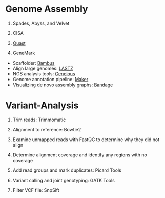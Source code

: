 # Genome Assembly
1. Spades, Abyss, and Velvet

2. CISA

3. [Quast](http://quast.sourceforge.net/download.html)

4. GeneMark

* Scaffolder: [Bambus](http://amos.sourceforge.net/wiki/index.php/Bambus)  
* Align large genomes: [LASTZ](http://www.geneious.com/plugins/lastz-plugin)  
* NGS analysis tools: [Geneious](http://www.geneious.com/)  
* Genome annotation pipeline: [Maker](http://www.yandell-lab.org/software/maker.html)  
* Visualizing de novo assembly graphs: [Bandage](https://rrwick.github.io/Bandage/)  

# Variant-Analysis

1. Trim reads: Trimmomatic

2. Alignment to reference: Bowtie2

3. Examine unmapped reads with FastQC to determine why they did not align

4. Determine alignment coverage and identify any regions with no coverage

5. Add read groups and mark duplicates: Picard Tools

6. Variant calling and joint genotyping: GATK Tools

7. Filter VCF file: SnpSift
